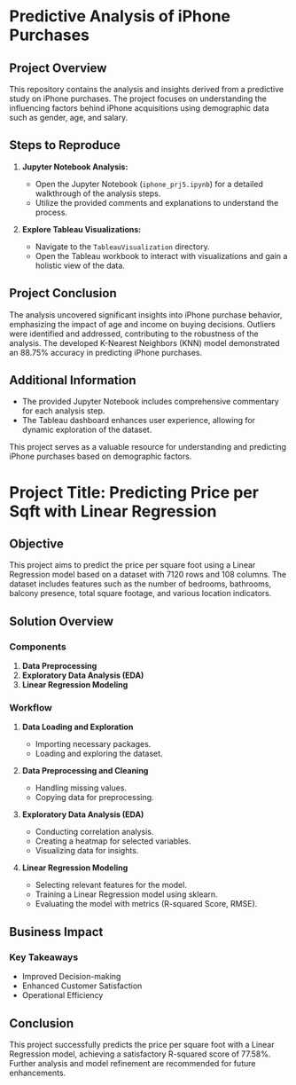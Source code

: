 # Predictive Analysis of iPhone Purchases

## Project Overview

This repository contains the analysis and insights derived from a predictive study on iPhone purchases. The project focuses on understanding the influencing factors behind iPhone acquisitions using demographic data such as gender, age, and salary.

## Steps to Reproduce

1. **Jupyter Notebook Analysis:**
   - Open the Jupyter Notebook (`iphone_prj5.ipynb`) for a detailed walkthrough of the analysis steps.
   - Utilize the provided comments and explanations to understand the process.

2. **Explore Tableau Visualizations:**
   - Navigate to the `TableauVisualization` directory.
   - Open the Tableau workbook to interact with visualizations and gain a holistic view of the data.

## Project Conclusion

The analysis uncovered significant insights into iPhone purchase behavior, emphasizing the impact of age and income on buying decisions. Outliers were identified and addressed, contributing to the robustness of the analysis. The developed K-Nearest Neighbors (KNN) model demonstrated an 88.75% accuracy in predicting iPhone purchases.

## Additional Information

- The provided Jupyter Notebook includes comprehensive commentary for each analysis step.
- The Tableau dashboard enhances user experience, allowing for dynamic exploration of the dataset.

This project serves as a valuable resource for understanding and predicting iPhone purchases based on demographic factors.


# Project Title: Predicting Price per Sqft with Linear Regression

## Objective
This project aims to predict the price per square foot using a Linear Regression model based on a dataset with 7120 rows and 108 columns. The dataset includes features such as the number of bedrooms, bathrooms, balcony presence, total square footage, and various location indicators.

## Solution Overview
### Components
1. **Data Preprocessing**
2. **Exploratory Data Analysis (EDA)**
3. **Linear Regression Modeling**

### Workflow
1. **Data Loading and Exploration**
   - Importing necessary packages.
   - Loading and exploring the dataset.

2. **Data Preprocessing and Cleaning**
   - Handling missing values.
   - Copying data for preprocessing.

3. **Exploratory Data Analysis (EDA)**
   - Conducting correlation analysis.
   - Creating a heatmap for selected variables.
   - Visualizing data for insights.

4. **Linear Regression Modeling**
   - Selecting relevant features for the model.
   - Training a Linear Regression model using sklearn.
   - Evaluating the model with metrics (R-squared Score, RMSE).

## Business Impact
### Key Takeaways
- Improved Decision-making
- Enhanced Customer Satisfaction
- Operational Efficiency

## Conclusion
This project successfully predicts the price per square foot with a Linear Regression model, achieving a satisfactory R-squared score of 77.58%. Further analysis and model refinement are recommended for future enhancements.
